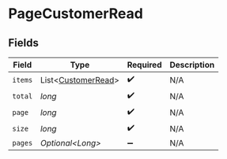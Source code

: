 # PageCustomerRead


## Fields

| Field                                                          | Type                                                           | Required                                                       | Description                                                    |
| -------------------------------------------------------------- | -------------------------------------------------------------- | -------------------------------------------------------------- | -------------------------------------------------------------- |
| `items`                                                        | List\<[CustomerRead](../../models/components/CustomerRead.md)> | :heavy_check_mark:                                             | N/A                                                            |
| `total`                                                        | *long*                                                         | :heavy_check_mark:                                             | N/A                                                            |
| `page`                                                         | *long*                                                         | :heavy_check_mark:                                             | N/A                                                            |
| `size`                                                         | *long*                                                         | :heavy_check_mark:                                             | N/A                                                            |
| `pages`                                                        | *Optional\<Long>*                                              | :heavy_minus_sign:                                             | N/A                                                            |